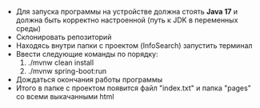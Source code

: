 - Для запуска программы на устройстве должна стоять **Java 17** и должна быть корректно настроенной (путь к JDK в переменных среды)
- Склонировать репозиторий
- Находясь внутри папки с проектом (InfoSearch) запустить терминал
- Ввести следующие команды по порядку:
  1) ./mvnw clean install
  2) ./mvnw spring-boot:run
- Дождаться окончания работы программы
- Итого в папке с проектом появится файл "index.txt" и папка "pages" со всеми выкачанными html